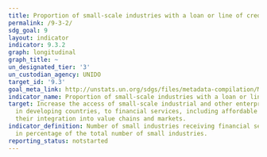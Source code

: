 ```yaml
---
title: Proportion of small-scale industries with a loan or line of credit
permalink: /9-3-2/
sdg_goal: 9
layout: indicator
indicator: 9.3.2
graph: longitudinal
graph_title: ~
un_designated_tier: '3'
un_custodian_agency: UNIDO
target_id: '9.3'
goal_meta_link: http://unstats.un.org/sdgs/files/metadata-compilation/Metadata-Goal-9.pdf
indicator_name: Proportion of small-scale industries with a loan or line of credit
target: Increase the access of small-scale industrial and other enterprises, in particular
  in developing countries, to financial services, including affordable credit, and
  their integration into value chains and markets.
indicator_definition: Number of small industries receiving financial services is presented
  in percentage of the total number of small industries.
reporting_status: notstarted
---
```

